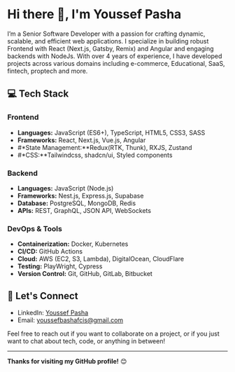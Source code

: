 # Hi there 👋, I'm Youssef Pasha

I’m a Senior Software Developer with a passion for crafting dynamic, scalable, and efficient web applications. I specialize in building robust Frontend with React (Next.js, Gatsby, Remix) and Angular and engaging backends with NodeJs. With over 4 years of experience, I have developed projects across various domains including e-commerce, Educational, SaaS, fintech, proptech and more.

## 💻 Tech Stack

### Frontend
- **Languages:** JavaScript (ES6+), TypeScript, HTML5, CSS3, SASS
- **Frameworks:** React, Next.js, Vue.js, Angular
- #*State Management:**Redux(RTK, Thunk), RXJS, Zustand
- #*CSS:**Tailwindcss, shadcn/ui, Styled components

### Backend
- **Languages:** JavaScript (Node.js)
- **Frameworks:** Nest.js, Express.js, Supabase
- **Database:** PostgreSQL, MongoDB, Redis
- **APIs:** REST, GraphQL, JSON API, WebSockets

### DevOps & Tools
- **Containerization:** Docker, Kubernetes
- **CI/CD:** GitHub Actions
- **Cloud:** AWS (EC2, S3, Lambda), DigitalOcean, CloudFlare
- **Testing:** PlayWright, Cypress
- **Version Control:** Git, GitHub, GitLab, Bitbucket

## 🤝 Let's Connect

- LinkedIn: [Youssef Pasha](https://www.linkedin.com/in/youssefpasha)
- Email: [youssefbashafcis@gmail.com](mailto:youssefbashafcis@gmail.com)

Feel free to reach out if you want to collaborate on a project, or if you just want to chat about tech, code, or anything in between!

---

**Thanks for visiting my GitHub profile!** 😊
